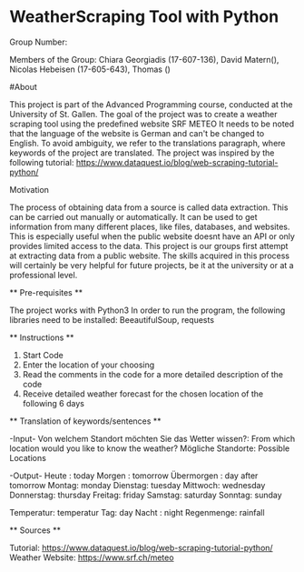 # WeatherScraping Tool with Python

Group Number: 

Members of the Group: 
Chiara Georgiadis (17-607-136), David Matern(), Nicolas Hebeisen (17-605-643), Thomas ()

#About

This project is part of the Advanced Programming course, conducted at the University of St. Gallen.
The goal of the project was to create a weather scraping tool using the predefined website SRF METEO
It needs to be noted that the language of the website is German and can't be changed to English.
To avoid ambiguity, we refer to the translations paragraph, where keywords of the project are translated.
The project was inspired by the following tutorial: https://www.dataquest.io/blog/web-scraping-tutorial-python/ 

Motivation

The process of obtaining data from a source is called data extraction. 
This can be carried out manually or automatically. 
It can be used to get information from many different places, like files, databases, and websites. 
This is especially useful when the public website doesnt have an API or only provides limited access to the data. 
This project is our groups first attempt at extracting data from a public website. 
The skills acquired in this process will certainly be very helpful for future projects, be it at the university or at a professional level.

** Pre-requisites **

The project works with Python3
In order to run the program, the following libraries need to be installed:
BeeautifulSoup, requests

** Instructions **

1. Start Code
2. Enter the location of your choosing
3. Read the comments in the code for a more detailed description of the code
4. Receive detailed weather forecast for the chosen location of the following 6 days

** Translation of keywords/sentences **

-Input-
Von welchem Standort möchten Sie das Wetter wissen?: From which location would you like to know the weather?
Mögliche Standorte: Possible Locations

-Output-
Heute : today
Morgen : tomorrow
Übermorgen : day after tomorrow
Montag: monday
Dienstag: tuesday
Mittwoch: wednesday
Donnerstag: thursday
Freitag: friday
Samstag: saturday
Sonntag: sunday

Temperatur: temperatur
Tag: day
Nacht : night
Regenmenge: rainfall

** Sources **

Tutorial: https://www.dataquest.io/blog/web-scraping-tutorial-python/
Weather Website: https://www.srf.ch/meteo
